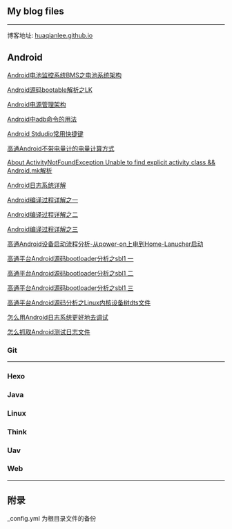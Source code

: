 ## My blog files
-----------
博客地址: [huaqianlee.github.io](http://huaqianlee.github.io)

Android
-----------
[Android电池监控系统BMS之电池系统架构](../../tree/master/_post/Android/Android电池监控系统-BMS-之电池系统架构.md) 

[Android源码bootable解析之LK](./_post/Android/Android源码bootable解析之LK-bootloader-little-kernel.md) 

[Android电源管理架构](_post/Android/Android电源管理架构.md) 

[Android中adb命令的用法](_post/Android/Android中adb-Android-Debug-Bridge-命令的用法.md)

[Android Stdudio常用快捷键](_post/Android/Android-Stdudio-Linux-windows-mac常用快捷键.md)

[高通Android不带电量计的电量计算方式](_post/Android/高通Android不带电量计的电量计算方式.md)

[About ActivityNotFoundException Unable to find explicit activity class && Android.mk解析](_post/Android/About-ActivityNotFoundException-Unable-to-find-explicit-activity-class-Android-mk解析.md)

[Android日志系统详解](_post/Android/Android-Logging-system-Android日志系统详解.md)

[Android编译过程详解之一](_post/Android/Android编译过程详解之一.md)

[Android编译过程详解之二](_post/Android/Android编译过程详解之二.md)

[Android编译过程详解之三](_post/Android/Android编译过程详解之三.md)

[高通Android设备启动流程分析-从power-on上电到Home-Lanucher启动](_post/Android/高通Android设备启动流程分析-从power-on上电到Home-Lanucher启动.md)

[高通平台Android源码bootloader分析之sbl1 一](_post/Android/高通平台Android源码bootloader分析之sbl1-一.md)

[高通平台Android源码bootloader分析之sbl1 二](_post/Android/高通平台Android源码bootloader分析之sbl1-二.md)

[高通平台Android源码bootloader分析之sbl1 三](_post/Android/高通平台Android源码bootloader分析之sbl1-三.md)

[高通平台Android源码分析之Linux内核设备树dts文件](_post/Android/高通平台Android源码分析之Linux内核设备树-DT-Device-Tree-dts文件.md)

[怎么用Android日志系统更好地去调试](_post/Android/怎么用Android日志系统更好地去调试-How-to-debug-with-Android-logging.md)

[怎么抓取Android测试日志文件](_post/Android/怎么抓取Android测试日志文件-How-to-get-android-log-file.md)

### Git
-----------
[](_post/Git/)

### Hexo
[](_post/Android/)

### Java
[](_post/Android/)

### Linux
[](_post/Android/)

### Think
[](_post/Android/)

### Uav
[](_post/Android/)

### Web
[](_post/Android/)

-----------
## 附录
_config.yml 为根目录文件的备份

